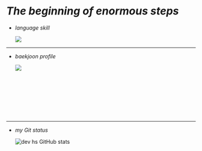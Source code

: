 # *The beginning of enormous steps*

* *language skill* 
  
  <img src="https://img.shields.io/badge/Language-FF0000?style=for-the-badge&logo=C&logoColor=white">

<hr>

* *baekjoon profile*

  <img align='left' src="http://mazassumnida.wtf/api/v2/generate_badge?boj=dev_hs_jung">
  
<br><br><br><br><br><br><br><br>
<hr>

* *my Git status*
 
  ![dev hs GitHub stats](https://github-readme-stats.vercel.app/api?username=dev-hs-jung&show_icons=true&theme=radical)
